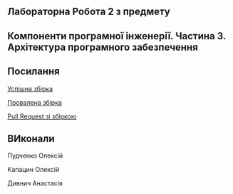 ## Лабораторна Робота 2 з предмету
## Компоненти програмної інженерії. Частина 3. Архітектура програмного забезпечення

## Посилання 
[Успішна збірка](https://github.com/PudchenkoAlexei/GoLang_Lab2/actions/runs/8394385091) 

[Провалена збірка](https://github.com/PudchenkoAlexei/GoLang_Lab2/actions/runs/8394367909)  

[Pull Request зі збіркою](https://github.com/PudchenkoAlexei/GoLang_Lab2/actions/runs/8394996362)

## ВИконали

Пудченко Олексій 

Капацин Олексій

Дивнич Анастасія
